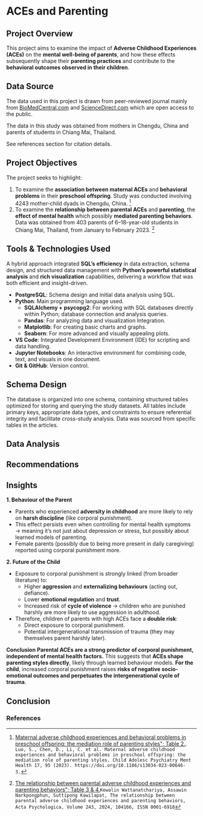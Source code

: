 # ACEs and Parenting

## Project Overview
This project aims to examine the impact of **Adverse Childhood Experiences (ACEs)** on the **mental well-being of parents**, and how these effects subsequently shape their **parenting practices** and contribute to the **behavioral outcomes observed in their children**.

## Data Source
The data used in this project is drawn from peer-reviewed journal mainly from [BioMedCentral.com]([https://capmh.biomedcentral.com/) and [ScienceDirect.com](https://www.sciencedirect.com/) which are open access to the public. 

The data in this study was obtained from mothers in Chengdu, China and parents of students in Chiang Mai, Thailand.

See references section for citation details.

## Project Objectives
The project seeks to highlight:
1. To examine the **association between maternal ACEs** and **behavioral problems** in their **preschool offspring**. Study was conducted involving 4243 mother-child dyads in Chengdu, China. [^1]
2. To examine the **relationship between parental ACEs** and **parenting**, the **effect of mental health** which possibly **mediated parenting behaviors**. Data was obtained from 403 parents of 6–18-year-old students in Chiang Mai, Thailand,
from January to February 2023. [^2]
   
## Tools & Technologies Used
A hybrid approach integrated **SQL’s efficiency** in data extraction, schema design, and structured data management with **Python’s powerful statistical analysis** and **rich visualization** capabilities, delivering a workflow that was both efficient and insight-driven.
- **PostgreSQL**: Schema design and initial data analysis using SQL.
- **Python**: Main programming language used.
  - **SQLAlchemy + psycopg2**: For working with SQL databases directly within Python; database connection and analysis queries.
  - **Pandas**: For analyzing data and visualization Integration.
  - **Matplotlib**: For creating basic charts and graphs.
  - **Seaborn**: For more advanced and visually appealing plots.
- **VS Code**: Integrated Development Environment (IDE) for scripting and data handling.
- **Jupyter Notebooks**: An interactive environment for combining code, text, and visuals in one document.
- **Git & GitHub**: Version control.

## Schema Design
The database is organized into one schema, containing structured tables optimized for storing and querying the study datasets. All tables include primary keys, appropriate data types, and constraints to ensure referential integrity and facilitate cross-study analysis. Data was sourced from specific tables in the articles.

## Data Analysis

## Recommendations

## **Insights**

**1. Behaviour of the Parent**
- Parents who experienced **adversity in childhood** are more likely to rely on **harsh discipline** (like corporal punishment).
- This effect persists even when controlling for mental health symptoms → meaning it’s not just about depression or stress, but possibly about learned models of parenting.
- Female parents (possibly due to being more present in daily caregiving) reported using corporal punishment more.

**2. Future of the Child**
- Exposure to corporal punishment is strongly linked (from broader literature) to:
  - Higher **aggression** and **externalizing behaviours** (acting out, defiance).
  - Lower **emotional regulation** and **trust**.
  - Increased risk of **cycle of violence** → children who are punished harshly are more likely to use aggression in adulthood.
- Therefore, children of parents with high ACEs face a **double risk**:
  - Direct exposure to corporal punishment.
  - Potential intergenerational transmission of trauma (they may themselves parent harshly later).

**Conclusion**
**Parental ACEs are a strong predictor of corporal punishment, independent of mental health factors.**
This suggests that **ACEs shape parenting styles directly**, likely through learned behaviour models.
**For the child**, increased corporal punishment raises **risks of negative socio-emotional outcomes and perpetuates the intergenerational cycle of trauma**.

## Conclusion

###  References

[^1]: [Maternal adverse childhood experiences and behavioral problems in preschool offspring: the mediation role of parenting styles"; Table 2.](https://capmh.biomedcentral.com/articles/10.1186/s13034-023-00646-3). ```Luo, S., Chen, D., Li, C. et al. Maternal adverse childhood experiences and behavioral problems in preschool offspring: the mediation role of parenting styles. Child Adolesc Psychiatry Ment Health 17, 95 (2023). https://doi.org/10.1186/s13034-023-00646-3.```

[^2]: [The relationship between parental adverse childhood experiences and parenting behaviors"; Table 3 & 4.](https://www.sciencedirect.com/science/article/pii/S000169182400043X)```Kewalin Wattanatchariya, Assawin Narkpongphun, Suttipong Kawilapat,
The relationship between parental adverse childhood experiences and parenting behaviors,
Acta Psychologica,
Volume 243,
2024,
104166,
ISSN 0001-6918```
